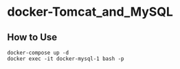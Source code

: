 # docker-Tomcat_and_MySQL

## How to Use
```
docker-compose up -d
docker exec -it docker-mysql-1 bash -p
```